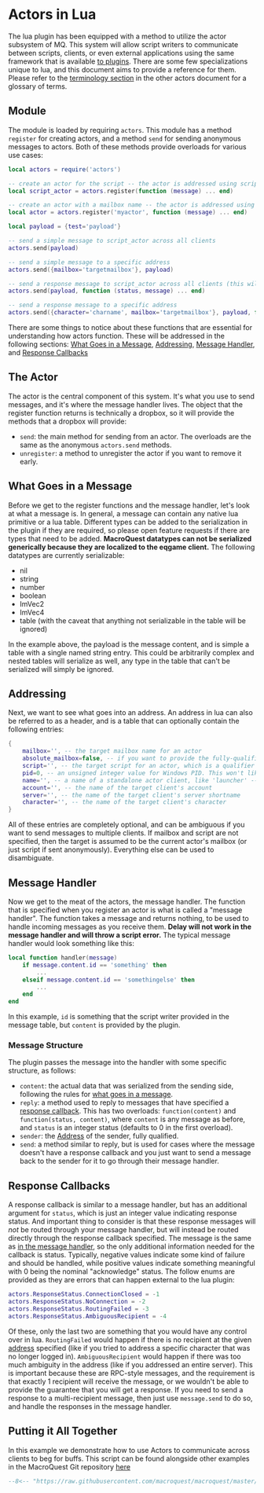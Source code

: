 # Actors in Lua

The lua plugin has been equipped with a method to utilize the actor subsystem of MQ. This system will allow script writers to communicate between scripts, clients, or even external applications using the same framework that is available [to plugins](../plugins/developing/actors.md). There are some few specializations unique to lua, and this document aims to provide a reference for them. Please refer to the [terminology section](../plugins/developing/actors.md#terminology) in the other actors document for a glossary of terms.

## Module

The module is loaded by requiring `actors`. This module has a method `register` for creating actors, and a method `send` for sending anonymous messages to actors. Both of these methods provide overloads for various use cases:

```lua
local actors = require('actors')

-- create an actor for the script -- the actor is addressed using script
local script_actor = actors.register(function (message) ... end)

-- create an actor with a mailbox name -- the actor is addressed using script and mailbox
local actor = actors.register('myactor', function (message) ... end)

local payload = {test='payload'}

-- send a simple message to script_actor across all clients
actors.send(payload)

-- send a simple message to a specific address
actors.send({mailbox='targetmailbox'}, payload)

-- send a response message to script_actor across all clients (this will fail if any other client is running the same script)
actors.send(payload, function (status, message) ... end)

-- send a response message to a specific address
actors.send({character='charname', mailbox='targetmailbox'}, payload, function (status, message) ... end)
```

There are some things to notice about these functions that are essential for understanding how actors function. These will be addressed in the following sections: [What Goes in a Message](#what-goes-in-a-message), [Addressing](#addressing), [Message Handler](#message-handler), and [Response Callbacks](#response-callbacks)

## The Actor

The actor is the central component of this system. It's what you use to send messages, and it's where the message handler lives. The object that the register function returns is technically a dropbox, so it will provide the methods that a dropbox will provide:

- `send`: the main method for sending from an actor. The overloads are the same as the anonymous `actors.send` methods.
- `unregister`: a method to unregister the actor if you want to remove it early.

## What Goes in a Message

Before we get to the register functions and the message handler, let's look at what a message is. In general, a message can contain any native lua primitive or a lua table. Different types can be added to the serialization in the plugin if they are required, so please open feature requests if there are types that need to be added. **MacroQuest datatypes can not be serialized generically because they are localized to the eqgame client.** The following datatypes are currently serializable:

- nil
- string
- number
- boolean
- ImVec2
- ImVec4
- table (with the caveat that anything not serializable in the table will be ignored)

In the example above, the payload is the message content, and is simple a table with a single named string entry. This could be arbitrarily complex and nested tables will serialize as well, any type in the table that can't be serialized will simply be ignored.

## Addressing

Next, we want to see what goes into an address. An address in lua can also be referred to as a header, and is a table that can optionally contain the following entries:

```lua
{
    mailbox='', -- the target mailbox name for an actor
    absolute_mailbox=false, -- if you want to provide the fully-qualified mailbox name (which will look like 'plugin:mailbox' or 'lua:script:mailbox'), set this to true
    script='', -- the target script for an actor, which is a qualifier to mailbox names to gurantee uniqueness
    pid=0, -- an unsigned integer value for Windows PID. This won't likely be available, but it could be used to direct a message to a specific client
    name='', -- a name of a standalone actor client, like 'launcher' -- used to direct messages to external applications
    account='', -- the name of the target client's account
    server='', -- the name of the target client's server shortname
    character='', -- the name of the target client's character
}
```

All of these entries are completely optional, and can be ambiguous if you want to send messages to multiple clients. If mailbox and script are not specified, then the target is assumed to be the current actor's mailbox (or just script if sent anonymously). Everything else can be used to disambiguate.

## Message Handler

Now we get to the meat of the actors, the message handler. The function that is specified when you register an actor is what is called a "message handler". The function takes a message and returns nothing, to be used to handle incoming messages as you receive them. **Delay will not work in the message handler and will throw a script error.** The typical message handler would look something like this:

```lua
local function handler(message)
    if message.content.id == 'something' then
        ...
    elseif message.content.id == 'somethingelse' then
        ...
    end
end
```

In this example, `id` is something that the script writer provided in the message table, but `content` is provided by the plugin.

### Message Structure

The plugin passes the message into the handler with some specific structure, as follows:

- `content`: the actual data that was serialized from the sending side, following the rules for [what goes in a message](#what-goes-in-a-message).
- `reply`: a method used to reply to messages that have specified a [response callback](#response-callbacks). This has two overloads: `function(content)` and `function(status, content)`, where `content` is any message as before, and `status` is an integer status (defaults to 0 in the first overload).
- `sender`: the [Address](#addressing) of the sender, fully qualified.
- `send`: a method similar to reply, but is used for cases where the message doesn't have a response callback and you just want to send a message back to the sender for it to go through their message handler.

## Response Callbacks

A response callback is similar to a message handler, but has an additional argument for `status`, which is just an integer value indicating response status. And important thing to consider is that these response messages will *not* be routed through your message handler, but will instead be routed directly through the response callback specified. The message is the same as [in the message handler](#message-structure), so the only additional information needed for the callback is status. Typically, negative values indicate some kind of failure and should be handled, while positive values indicate something meaningful with 0 being the nominal "acknowledge" status. The follow enums are provided as they are errors that can happen external to the lua plugin:

```lua
actors.ResponseStatus.ConnectionClosed = -1
actors.ResponseStatus.NoConnection = -2
actors.ResponseStatus.RoutingFailed = -3
actors.ResponseStatus.AmbiguousRecipient = -4
```

Of these, only the last two are something that you would have any control over in lua. `RoutingFailed` would happen if there is no recipient at the given [address](#addressing) specified (like if you tried to address a specific character that was no longer logged in). `AmbiguousRecipient` would happen if there was too much ambiguity in the address (like if you addressed an entire server). This is important because these are RPC-style messages, and the requirement is that exactly 1 recipient will receive the message, or we wouldn't be able to provide the guarantee that you will get a response. If you need to send a response to a multi-recipient message, then just use `message.send` to do so, and handle the responses in the message handler.

## Putting it All Together
In this example we demonstrate how to use Actors to communicate across clients to beg for buffs.  This script can be found alongside other examples in the MacroQuest Git repository [here](https://github.com/macroquest/macroquest/tree/master/src/plugins/lua/lua/examples)
```lua
--8<-- "https://raw.githubusercontent.com/macroquest/macroquest/master/src/plugins/lua/lua/examples/buffbeg.lua"
```